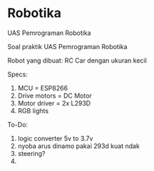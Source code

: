 # Robotika
 UAS Pemrograman Robotika

Soal praktik UAS Pemrograman Robotika

Robot yang dibuat:
RC Car dengan ukuran kecil

Specs:
1. MCU = ESP8266
2. Drive motors = DC Motor
3. Motor driver = 2x L293D
4. RGB lights


To-Do:
1. logic converter 5v to 3.7v
2. nyoba arus dinamo pakai 293d kuat ndak
3. steering?
4. 
